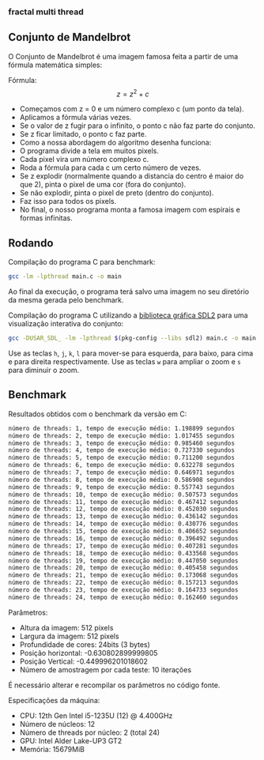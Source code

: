 
### fractal multi thread

## Conjunto de Mandelbrot

O Conjunto de Mandelbrot é uma imagem famosa feita a partir de uma fórmula matemática simples:

Fórmula:
$$ z = z^2 + c $$

- Começamos com z = 0 e um número complexo c (um ponto da tela).
- Aplicamos a fórmula várias vezes.
- Se o valor de z fugir para o infinito, o ponto c não faz parte do conjunto.
- Se z ficar limitado, o ponto c faz parte.
- Como a nossa abordagem do algoritmo desenha funciona:
- O programa divide a tela em muitos pixels.
- Cada pixel vira um número complexo c.
- Roda a fórmula para cada c um certo número de vezes.
- Se z explodir (normalmente quando a distancia do centro é maior do que 2), pinta o pixel de uma cor (fora do conjunto).
- Se não explodir, pinta o pixel de preto (dentro do conjunto).
- Faz isso para todos os pixels.
- No final, o nosso programa monta a famosa imagem com espirais e formas infinitas.

## Rodando

Compilação do programa C para benchmark:
```sh
gcc -lm -lpthread main.c -o main
```
Ao final da execução, o programa terá salvo uma imagem no seu diretório da mesma gerada pelo benchmark.

Compilação do programa C utilizando a [biblioteca gráfica SDL2](https://www.libsdl.org/) para uma visualização interativa do conjunto:
```sh
gcc -DUSAR_SDL_ -lm -lpthread $(pkg-config --libs sdl2) main.c -o main
```
Use as teclas `h`, `j`, `k`, `l` para mover-se para esquerda, para baixo, para cima e para direita respectivamente. Use as teclas `w` para ampliar o zoom e `s` para diminuir o zoom.

## Benchmark
Resultados obtidos com o benchmark da versão em C:
```txt
número de threads: 1, tempo de execução médio: 1.198899 segundos
número de threads: 2, tempo de execução médio: 1.017455 segundos
número de threads: 3, tempo de execução médio: 0.985460 segundos
número de threads: 4, tempo de execução médio: 0.727330 segundos
número de threads: 5, tempo de execução médio: 0.711200 segundos
número de threads: 6, tempo de execução médio: 0.632278 segundos
número de threads: 7, tempo de execução médio: 0.646971 segundos
número de threads: 8, tempo de execução médio: 0.586908 segundos
número de threads: 9, tempo de execução médio: 0.557743 segundos
número de threads: 10, tempo de execução médio: 0.507573 segundos
número de threads: 11, tempo de execução médio: 0.467412 segundos
número de threads: 12, tempo de execução médio: 0.452030 segundos
número de threads: 13, tempo de execução médio: 0.436142 segundos
número de threads: 14, tempo de execução médio: 0.430776 segundos
número de threads: 15, tempo de execução médio: 0.406652 segundos
número de threads: 16, tempo de execução médio: 0.396492 segundos
número de threads: 17, tempo de execução médio: 0.407281 segundos
número de threads: 18, tempo de execução médio: 0.433568 segundos
número de threads: 19, tempo de execução médio: 0.447050 segundos
número de threads: 20, tempo de execução médio: 0.405458 segundos
número de threads: 21, tempo de execução médio: 0.173068 segundos
número de threads: 22, tempo de execução médio: 0.157213 segundos
número de threads: 23, tempo de execução médio: 0.164733 segundos
número de threads: 24, tempo de execução médio: 0.162460 segundos
```
Parâmetros:
- Altura da imagem: 512 pixels
- Largura da imagem: 512 pixels
- Profundidade de cores: 24bits (3 bytes)
- Posição horizontal: -0.630802899999805
- Posição Vertical: -0.449996201018602
- Número de amostragem por cada teste: 10 iterações

É necessário alterar e recompilar os parâmetros no código fonte.

Especificações da máquina:
- CPU: 12th Gen Intel i5-1235U (12) @ 4.400GHz
- Número de núcleos: 12
- Número de threads por núcleo: 2 (total 24)
- GPU: Intel Alder Lake-UP3 GT2
- Memória: 15679MiB
